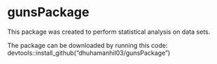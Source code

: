 # gunsPackage
This package was created to perform statistical analysis on data sets.

The package can be downloaded by running this code:
devtools::install_github(“dhuhamanhil03/gunsPackage”)
